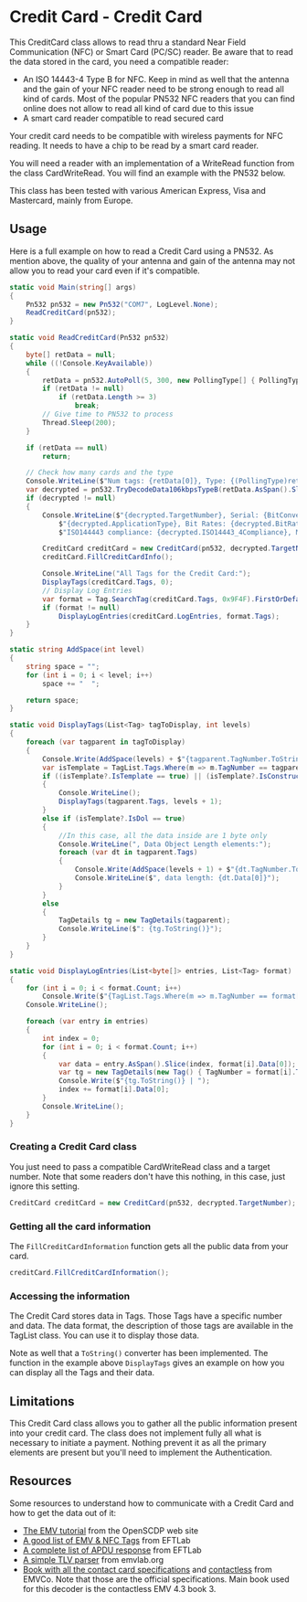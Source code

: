 # Credit Card - Credit Card

This CreditCard class allows to read thru a standard Near Field Communication (NFC) or Smart Card (PC/SC) reader. Be aware that to read the data stored in the card, you need a compatible reader:
- An ISO 14443-4 Type B for NFC. Keep in mind as well that the antenna and the gain of your NFC reader need to be strong enough to read all kind of cards. Most of the popular PN532 NFC readers that you can find online does not allow to read all kind of card due to this issue
- A smart card reader compatible to read secured card

Your credit card needs to be compatible with wireless payments for NFC reading. It needs to have a chip to be read by a smart card reader.

You will need a reader with an implementation of a WriteRead function from the class CardWriteRead. You will find an example with the PN532 below.

This class has been tested with various American Express, Visa and Mastercard, mainly from Europe. 

## Usage

Here is a full example on how to read a Credit Card using a PN532. As mention above, the quality of your antenna and gain of the antenna may not allow you to read your card even if it's compatible.

```csharp
static void Main(string[] args)
{
    Pn532 pn532 = new Pn532("COM7", LogLevel.None);
    ReadCreditCard(pn532);
}

static void ReadCreditCard(Pn532 pn532)
{
    byte[] retData = null;
    while ((!Console.KeyAvailable))
    {
        retData = pn532.AutoPoll(5, 300, new PollingType[] { PollingType.Passive106kbpsISO144443_4B });
        if (retData != null)
            if (retData.Length >= 3)
                break;
        // Give time to PN532 to process
        Thread.Sleep(200);
    }

    if (retData == null)
        return;

    // Check how many cards and the type
    Console.WriteLine($"Num tags: {retData[0]}, Type: {(PollingType)retData[1]}");
    var decrypted = pn532.TryDecodeData106kbpsTypeB(retData.AsSpan().Slice(3));
    if (decrypted != null)
    {
        Console.WriteLine($"{decrypted.TargetNumber}, Serial: {BitConverter.ToString(decrypted.NfcId)}, App Data: {BitConverter.ToString(decrypted.ApplicationData)}, " +
            $"{decrypted.ApplicationType}, Bit Rates: {decrypted.BitRates}, CID {decrypted.CidSupported}, Command: {decrypted.Command}, FWT: {decrypted.FrameWaitingTime}, " +
            $"ISO144443 compliance: {decrypted.ISO14443_4Compliance}, Max Frame size: {decrypted.MaxFrameSize}, NAD: {decrypted.NadSupported}");

        CreditCard creditCard = new CreditCard(pn532, decrypted.TargetNumber);
        creditCard.FillCreditCardInfo();

        Console.WriteLine("All Tags for the Credit Card:");
        DisplayTags(creditCard.Tags, 0);
		// Display Log Entries
        var format = Tag.SearchTag(creditCard.Tags, 0x9F4F).FirstOrDefault();
        if (format != null)
            DisplayLogEntries(creditCard.LogEntries, format.Tags);
    }
}

static string AddSpace(int level)
{
    string space = "";
    for (int i = 0; i < level; i++)
        space += "  ";

    return space;
}

static void DisplayTags(List<Tag> tagToDisplay, int levels)
{
    foreach (var tagparent in tagToDisplay)
    {
        Console.Write(AddSpace(levels) + $"{tagparent.TagNumber.ToString("X4")}-{TagList.Tags.Where(m => m.TagNumber == tagparent.TagNumber).FirstOrDefault()?.Description}");
        var isTemplate = TagList.Tags.Where(m => m.TagNumber == tagparent.TagNumber).FirstOrDefault();
        if ((isTemplate?.IsTemplate == true) || (isTemplate?.IsConstructed == true))
        {
            Console.WriteLine();
            DisplayTags(tagparent.Tags, levels + 1);
        }
        else if (isTemplate?.IsDol == true)
        {
            //In this case, all the data inside are 1 byte only
            Console.WriteLine(", Data Object Length elements:");
            foreach (var dt in tagparent.Tags)
            {
                Console.Write(AddSpace(levels + 1) + $"{dt.TagNumber.ToString("X4")}-{TagList.Tags.Where(m => m.TagNumber == dt.TagNumber).FirstOrDefault()?.Description}");
                Console.WriteLine($", data length: {dt.Data[0]}");
            }
        }
        else
        {
            TagDetails tg = new TagDetails(tagparent);
            Console.WriteLine($": {tg.ToString()}");
        }
    }
}

static void DisplayLogEntries(List<byte[]> entries, List<Tag> format)
{
    for (int i = 0; i < format.Count; i++)
        Console.Write($"{TagList.Tags.Where(m => m.TagNumber == format[i].TagNumber).FirstOrDefault()?.Description} | ");
    Console.WriteLine();

    foreach (var entry in entries)
    {
        int index = 0;
        for (int i = 0; i < format.Count; i++)
        {
            var data = entry.AsSpan().Slice(index, format[i].Data[0]);
            var tg = new TagDetails(new Tag() { TagNumber = format[i].TagNumber, Data = data.ToArray() });
            Console.Write($"{tg.ToString()} | ");
            index += format[i].Data[0];
        }
        Console.WriteLine();
    }
}
```

### Creating a Credit Card class

You just need to pass a compatible CardWriteRead class and a target number. Note that some readers don't have this nothing, in this case, just ignore this setting.

```csharp
CreditCard creditCard = new CreditCard(pn532, decrypted.TargetNumber);        
```

### Getting all the card information

The ```FillCreditCardInformation``` function gets all the public data from your card.

```csharp
creditCard.FillCreditCardInformation();
```

### Accessing the information

The Credit Card stores data in Tags. Those Tags have a specific number and data. The data format, the description of those tags are available in the TagList class. You can use it to display those data.

Note as well that a ```ToString()``` converter has been implemented. The function in the example above ```DisplayTags``` gives an example on how you can display all the Tags and their data.


## Limitations

This Credit Card class allows you to gather all the public information present into your credit card. The class does not implement fully all what is necessary to initiate a payment. Nothing prevent it as all the primary elements are present but you'll need to implement the Authentication.

## Resources

Some resources to understand how to communicate with a Credit Card and how to get the data out of it:

- [The EMV tutorial](https://www.openscdp.org/scripts/tutorial/emv/index.html) from the OpenSCDP web site
- [A good list of EMV & NFC Tags](https://www.eftlab.co.uk/knowledge-base/145-emv-nfc-tags/) from EFTLab
- [A complete list of APDU response](https://www.eftlab.co.uk/knowledge-base/complete-list-of-apdu-responses/) from EFTLab
- [A simple TLV parser](https://www.emvlab.org/tlvutils/) from emvlab.org
- [Book with all the contact card specifications](https://www.emvco.com/emv-technologies/contact/) and [contactless](https://www.emvco.com/emv-technologies/contactless/) from EMVCo. Note that those are the official specifications. Main book used for this decoder is the contactless EMV 4.3 book 3.